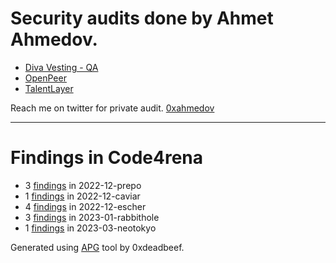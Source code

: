 # Security audits done by Ahmet Ahmedov.

* [Diva Vesting - QA](https://github.com/ahmedovv123/audits/blob/main/audits/DivaVesting(QA).md)
* [OpenPeer](https://github.com/ahmedovv123/audits/blob/main/audits/OpenPeer.md)
* [TalentLayer](https://github.com/ahmedovv123/audits/blob/main/audits/TalentLayer.md)

Reach me on twitter for private audit. [0xahmedov](https://twitter.com/0xahmedov?t=QcdyfP_BZXfPtoBHGHegrw&s=09)

---

# Findings in Code4rena 

- 3 [findings](Code4rena/2022-12-prepo/README.md) in 2022-12-prepo
- 1 [findings](Code4rena/2022-12-caviar/README.md) in 2022-12-caviar
- 4 [findings](Code4rena/2022-12-escher/README.md) in 2022-12-escher
- 3 [findings](Code4rena/2023-01-rabbithole/README.md) in 2023-01-rabbithole
- 1 [findings](Code4rena/2023-03-neotokyo/README.md) in 2023-03-neotokyo

Generated using [APG](https://github.com/0xdeadbeef0x/APG) tool by 0xdeadbeef.
